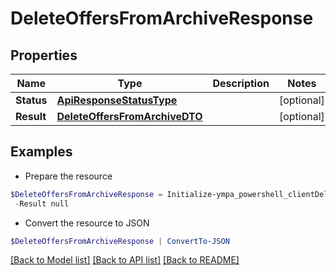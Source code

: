 # DeleteOffersFromArchiveResponse
## Properties

Name | Type | Description | Notes
------------ | ------------- | ------------- | -------------
**Status** | [**ApiResponseStatusType**](ApiResponseStatusType.md) |  | [optional] 
**Result** | [**DeleteOffersFromArchiveDTO**](DeleteOffersFromArchiveDTO.md) |  | [optional] 

## Examples

- Prepare the resource
```powershell
$DeleteOffersFromArchiveResponse = Initialize-ympa_powershell_clientDeleteOffersFromArchiveResponse  -Status null `
 -Result null
```

- Convert the resource to JSON
```powershell
$DeleteOffersFromArchiveResponse | ConvertTo-JSON
```

[[Back to Model list]](../README.md#documentation-for-models) [[Back to API list]](../README.md#documentation-for-api-endpoints) [[Back to README]](../README.md)

